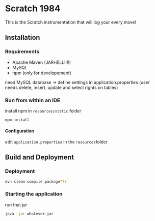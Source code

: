 # Scratch 1984

This is the Scratch instrumentation that will log your every move!

## Installation

### Requirements

- Apache Maven (JARHELL!!!!)
- MySQL
- npm (only for developement)

need MySQL database -> define settings in application.properties (user needs delete, insert, update and select rights
on tables)

### Run from within an IDE

install npm in `resources/static` folder
```bash
npm install
```

#### Configuration

edit `application.properties` in the `resources`folder


## Build and Deployment

### Deployment

```bash
mvn clean compile package???
```

### Starting the application

run that jar
```bash
java -jar whatever.jar
```